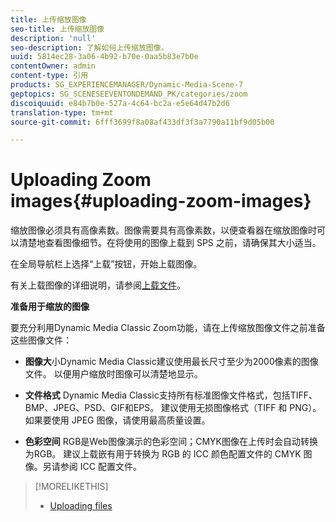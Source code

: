 ```yaml
---
title: 上传缩放图像
seo-title: 上传缩放图像
description: 'null'
seo-description: 了解如何上传缩放图像。
uuid: 5814ec28-3a06-4b92-b70e-0aa5b83e7b0e
contentOwner: admin
content-type: 引用
products: SG_EXPERIENCEMANAGER/Dynamic-Media-Scene-7
geptopics: SG_SCENESEEVENTONDEMAND_PK/categories/zoom
discoiquuid: e84b7b0e-527a-4c64-bc2a-e5e64d47b2d6
translation-type: tm+mt
source-git-commit: 6fff3699f8a08af433df3f3a7790a11bf9d05b00

---
```



# Uploading Zoom images{#uploading-zoom-images}

缩放图像必须具有高像素数。图像需要具有高像素数，以便查看器在缩放图像时可以清楚地查看图像细节。在将使用的图像上载到 SPS 之前，请确保其大小适当。

在全局导航栏上选择“上载”按钮，开始上载图像。

有关上载图像的详细说明，请参阅[上载文件](uploading-files.md#uploading_files)。

**准备用于缩放的图像**

要充分利用Dynamic Media Classic Zoom功能，请在上传缩放图像文件之前准备这些图像文件：

* **图像大**&#x200B;小Dynamic Media Classic建议使用最长尺寸至少为2000像素的图像文件。 以便用户缩放时图像可以清楚地显示。

* **文件格式** Dynamic Media Classic支持所有标准图像文件格式，包括TIFF、BMP、JPEG、PSD、GIF和EPS。 建议使用无损图像格式（TIFF 和 PNG）。如果要使用 JPEG 图像，请使用最高质量设置。

* **色彩空间** RGB是Web图像演示的色彩空间；CMYK图像在上传时会自动转换为RGB。 建议上载嵌有用于转换为 RGB 的 ICC 颜色配置文件的 CMYK 图像。另请参阅 ICC 配置文件。

>[!MORELIKETHIS]
>
>* [Uploading files](uploading-files.md#uploading_files)

